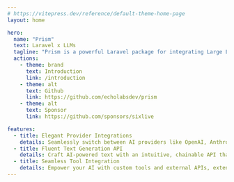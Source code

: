 ```yaml
---
# https://vitepress.dev/reference/default-theme-home-page
layout: home

hero:
  name: "Prism"
  text: Laravel x LLMs
  tagline: "Prism is a powerful Laravel package for integrating Large Language Models (LLMs) into your applications."
  actions:
    - theme: brand
      text: Introduction
      link: /introduction
    - theme: alt
      text: Github
      link: https://github.com/echolabsdev/prism
    - theme: alt
      text: Sponsor 
      link: https://github.com/sponsors/sixlive

features:
  - title: Elegant Provider Integrations
    details: Seamlessly switch between AI providers like OpenAI, Anthropic, and Ollama with a clean, expressive syntax you'll love.
  - title: Fluent Text Generation API
    details: Craft AI-powered text with an intuitive, chainable API that feels right at home in your Laravel projects.
  - title: Seamless Tool Integration
    details: Empower your AI with custom tools and external APIs, extending its capabilities with Laravel-like simplicity.
---
```

